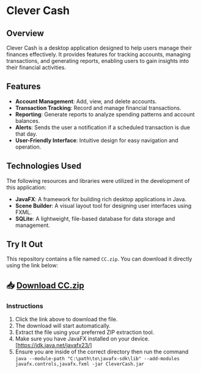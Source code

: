 # Clever Cash

## Overview

Clever Cash is a desktop application designed to help users manage their finances effectively. It provides features for tracking accounts, managing transactions, and generating reports, enabling users to gain insights into their financial activities.

## Features

- **Account Management**: Add, view, and delete accounts.
- **Transaction Tracking**: Record and manage financial transactions.
- **Reporting**: Generate reports to analyze spending patterns and account balances.
- **Alerts**: Sends the user a notification if a scheduled transaction is due that day.
- **User-Friendly Interface**: Intuitive design for easy navigation and operation.

## Technologies Used

The following resources and libraries were utilized in the development of this application:

- **JavaFX**: A framework for building rich desktop applications in Java.
- **Scene Builder**: A visual layout tool for designing user interfaces using FXML.
- **SQLite**: A lightweight, file-based database for data storage and management.

## Try It Out

This repository contains a file named `CC.zip`. You can download it directly using the link below:

## 📥 [Download CC.zip](https://github.com/SeanAminov/dev-01-07/raw/main/CC.zip)

### Instructions
1. Click the link above to download the file.
2. The download will start automatically.
3. Extract the file using your preferred ZIP extraction tool.
4. Make sure you have JavaFX installed on your device. [https://jdk.java.net/javafx23/]
5. Ensure you are inside of the correct directory then run the command `java --module-path "C:\path\to\javafx-sdk\lib" --add-modules javafx.controls,javafx.fxml -jar CleverCash.jar`

